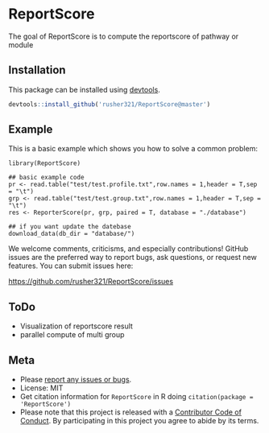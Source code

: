 
# ReportScore

<!-- badges: start -->
<!-- badges: end -->

The goal of ReportScore is to compute the reportscore of pathway or module

## Installation

This package can be installed using [devtools](http://cran.r-project.org/web/packages/devtools/index.html).

```r
devtools::install_github('rusher321/ReportScore@master')
```

## Example

This is a basic example which shows you how to solve a common problem:

```{r example}
library(ReportScore)

## basic example code
pr <- read.table("test/test.profile.txt",row.names = 1,header = T,sep = "\t")
grp <- read.table("test/test.group.txt",row.names = 1,header = T,sep = "\t")
res <- ReporterScore(pr, grp, paired = T, database = "./database")

## if you want update the datebase 
download_data(db_dir = "database/")
```

We welcome comments, criticisms, and especially contributions! GitHub
issues are the preferred way to report bugs, ask questions, or request
new features. You can submit issues here:

<https://github.com/rusher321/ReportScore/issues>

ToDo 
-----

- Visualization of reportscore result 
- parallel compute of multi group 


Meta
----

-   Please [report any issues or
    bugs](https://github.com/rusher321/microbiotaPair/issues).
-   License: MIT
-   Get citation information for `ReportScore` in R doing
    `citation(package = 'ReportScore')`
-   Please note that this project is released with a [Contributor Code
    of Conduct](CONDUCT.md). By participating in this project you agree
    to abide by its terms.
